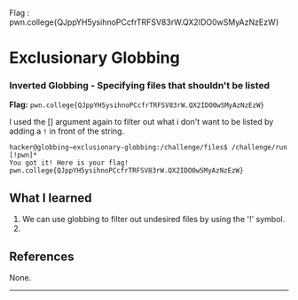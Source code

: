 Flag : pwn.college{QJppYH5ysihnoPCcfrTRFSV83rW.QX2IDO0wSMyAzNzEzW}
# Exclusionary Globbing

### Inverted Globbing - Specifying files that shouldn't be listed

**Flag:** `pwn.college{QJppYH5ysihnoPCcfrTRFSV83rW.QX2IDO0wSMyAzNzEzW}`

I used the [] argument again to filter out what i don't want to be listed by adding a `!` in front of the string.

```
hacker@globbing~exclusionary-globbing:/challenge/files$ /challenge/run [!pwn]*
You got it! Here is your flag!
pwn.college{QJppYH5ysihnoPCcfrTRFSV83rW.QX2IDO0wSMyAzNzEzW}
```

## What I learned

1. We can use globbing to filter out undesired files by using the '!' symbol.
2. 
## References

None.

---
